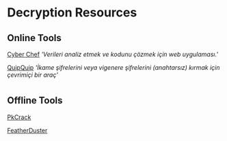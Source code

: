 # Decryption Resources

## Online Tools
[Cyber Chef](https://gchq.github.io/CyberChef) _'Verileri analiz etmek ve kodunu çözmek için web uygulaması.'_

[QuipQuip](https://quipqiup.com/) _'İkame şifrelerini veya vigenere şifrelerini (anahtarsız) kırmak için çevrimiçi bir araç'_

#
## Offline Tools
[PkCrack](https://www.unix-ag.uni-kl.de/~conrad/krypto/pkcrack.html)

[FeatherDuster](https://github.com/nccgroup/featherduster)
